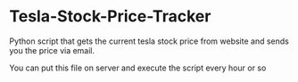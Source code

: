 # Tesla-Stock-Price-Tracker
Python script that gets the current tesla stock price from website and sends you the price via email.

You can put this file on server and execute the script every hour or so

